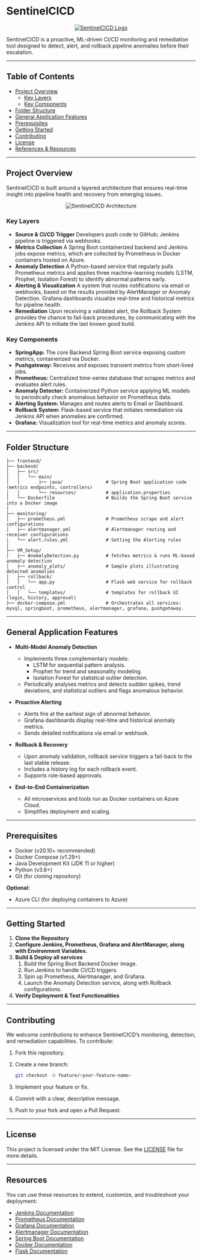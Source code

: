 # SentinelCICD

<p align="center">
    <a href="https://github.com/YoussefDhb/SentinelCICD">
        <img src="./images/SentinelCICD-logo.png" alt="SentinelCICD Logo">
    </a>
</p>
SentinelCICD is a proactive, ML-driven CI/CD monitoring and remediation tool designed to detect, alert, and rollback pipeline anomalies before their escalation.

---

## Table of Contents
- [Project Overview](#project-overview)
  - [Key Layers](#key-layers)
  - [Key Components](#key-components)
- [Folder Structure](#folder-structure)
- [General Application Features](#general-application-features)
- [Prerequisites](#prerequisites)
- [Getting Started](#getting-started)
- [Contributing](#contributing)
- [License](#license)
- [References & Resources](#references--resources)

---

## Project Overview

SentinelCICD is built around a layered architecture that ensures real-time insight into pipeline health and recovery from emerging issues.

<p align="center">
    <img src="./images/Architecture.png" alt="SentinelCICD Architecture">
</p>

### Key Layers
- **Source & CI/CD Trigger** 
  Developers push code to GitHub; Jenkins pipeline is triggered via webhooks.
- **Metrics Collection** 
  A Spring Boot containerized backend and Jenkins jobs expose metrics, which are collected by Prometheus in Docker containers hosted on Azure.
- **Anomaly Detection** 
  A Python-based service that regularly pulls Prometheus metrics and applies three machine-learning models (LSTM, Prophet, Isolation Forest) to identify abnormal patterns early.
- **Alerting & Visualization** 
  A system that routes notifications via email or webhooks, based on the results provided by AlertManager or Anomaly Detection. Grafana dashboards visualize real-time and historical metrics for pipeline health.
- **Remediation** 
  Upon receiving a validated alert, the Rollback System provides the chance to fail-back procedures, by communicating with the Jenkins API to initiate the last known good build.

### Key Components
- **SpringApp:** The core Backend Spring Boot service exposing custom metrics, containerized via Docker.
- **Pushgateway:** Receives and exposes transient metrics from short-lived jobs.
- **Prometheus:** Centralized time-series database that scrapes metrics and evaluates alert rules.
- **Anomaly Detector:** Containerized Python service applying ML models to periodically check anomalous behavior on Prometheus data.
- **Alerting System:** Manages and routes alerts to Email or Dashboard.
- **Rollback System:** Flask-based service that initiates remediation via Jenkins API when anomalies are confirmed.
- **Grafana:** Visualization tool for real-time metrics and anomaly scores.

---

## Folder Structure

```text
├── frontend/
├── backend/
│   ├── src/
│   │   └── main/
│   │       ├── java/                # Spring Boot application code (metrics endpoints, controllers)
│   │       └── resources/           # application.properties
│   └── Dockerfile                   # Builds the Spring Boot service into a Docker image
│
├── monitoring/
│   ├── prometheus.yml               # Prometheus scrape and alert configurations
│   ├── alertmanager.yml             # Alertmanager routing and receiver configurations
│   └── alert.rules.yml              # Setting the Alerting rules
│
├── VM_Setup/
│   ├── AnomalyDetection.py          # fetches metrics & runs ML-based anomaly detection
│   ├── anomaly_plots/               # Sample plots illustrating detected anomalies
│   ├── rollback/ 
│   │   └── app.py                   # Flask web service for rollback control
│   │   └── templates/               # templates for rollback UI (login, history, approval)
├── docker-compose.yml               # Orchestrates all services: mysql, springboot, prometheus, alertmanager, grafana, pushgateway.
```

---

## General Application Features

- **Multi-Model Anomaly Detection**
  - Implements three complementary models:
    - LSTM for sequential pattern analysis.
    - Prophet for trend and seasonality modeling.
    - Isolation Forest for statistical outlier detection.
  - Periodically analyses metrics and detects sudden spikes, trend deviations, and statistical outliers and flags anomalous behavior.

- **Proactive Alerting**
  - Alerts fire at the earliest sign of abnormal behavior.
  - Grafana dashboards display real-time and historical anomaly metrics.
  - Sends detailed notifications via email or webhook.

- **Rollback & Recovery**
  - Upon anomaly validation, rollback service triggers a fail-back to the last stable release.
  - Includes a history log for each rollback event.
  - Supports role-based approvals.

- **End-to-End Containerization**
  - All microservices and tools run as Docker containers on Azure Cloud.
  - Simplifies deployment and scaling.

---

## Prerequisites

- Docker (v20.10+ recommended)
- Docker Compose (v1.29+)
- Java Development Kit (JDK 11 or higher)
- Python (v3.8+)
- Git (for cloning repository)

**Optional:**
- Azure CLI (for deploying containers to Azure)

---

## Getting Started

1. **Clone the Repository**
2. **Configure Jenkins, Prometheus, Grafana and AlertManager, along with Environment Variables.**
3. **Build & Deploy all services**
    1. Build the Spring Boot Backend Docker image.
    2. Run Jenkins to handle CI/CD triggers.
    3. Spin up Prometheus, Alertmanager, and Grafana.
    4. Launch the Anomaly Detection service, along with Rollback configurations.
4. **Verify Deployment & Test Functionalities**

---

## Contributing

We welcome contributions to enhance SentinelCICD’s monitoring, detection, and remediation capabilities. To contribute:

1. Fork this repository.
2. Create a new branch:

   ```bash
   git checkout -b feature/<your-feature-name>
   ```

3. Implement your feature or fix.
4. Commit with a clear, descriptive message.
5. Push to your fork and open a Pull Request.

---

## License

This project is licensed under the MIT License. See the [LICENSE](LICENSE) file for more details.

---

## Resources

You can use these resources to extend, customize, and troubleshoot your deployment:

- [Jenkins Documentation](https://www.jenkins.io/doc/book/)
- [Prometheus Documentation](https://prometheus.io/docs/)
- [Grafana Documentation](https://grafana.com/docs/)
- [Alertmanager Documentation](https://prometheus.io/docs/alerting/latest/alertmanager/)
- [Spring Boot Documentation](https://spring.io/projects/spring-boot)
- [Docker Documentation](https://docs.docker.com/guides/)
- [Flask Documentation](https://flask.palletsprojects.com/)

